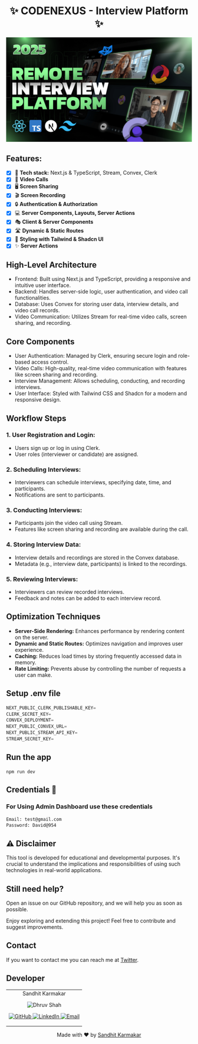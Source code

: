 <h1 align="center"><b>✨ CODENEXUS - Interview Platform ✨</b></h1>

![Demo App](/public/image.png)

## Features:

- [x] 🚀 **Tech stack:** Next.js & TypeScript, Stream, Convex, Clerk
- [x] 🎥 **Video Calls**
- [x] 🖥️ **Screen Sharing**
- [x] 🎬 **Screen Recording**
- [x] 🔒 **Authentication & Authorization**
- [x] 💻 **Server Components, Layouts, Server Actions**
- [x] 🎭 **Client & Server Components**
- [x] 🛣️ **Dynamic & Static Routes**
- [x] 🎨 **Styling with Tailwind & Shadcn UI**
- [x] ✨ **Server Actions**

## High-Level Architecture
- Frontend: Built using Next.js and TypeScript, providing a responsive and intuitive user interface.
- Backend: Handles server-side logic, user authentication, and video call functionalities.
- Database: Uses Convex for storing user data, interview details, and video call records.
- Video Communication: Utilizes Stream for real-time video calls, screen sharing, and recording.

## Core Components
- User Authentication: Managed by Clerk, ensuring secure login and role-based access control.
- Video Calls: High-quality, real-time video communication with features like screen sharing and recording.
- Interview Management: Allows scheduling, conducting, and recording interviews.
- User Interface: Styled with Tailwind CSS and Shadcn for a modern and responsive design.

## Workflow Steps
### 1. User Registration and Login:
  - Users sign up or log in using Clerk.
  - User roles (interviewer or candidate) are assigned.

### 2. Scheduling Interviews:
  - Interviewers can schedule interviews, specifying date, time, and participants.
  - Notifications are sent to participants.

### 3. Conducting Interviews:
  - Participants join the video call using Stream.
  - Features like screen sharing and recording are available during the call.

### 4. Storing Interview Data:
  - Interview details and recordings are stored in the Convex database.
  - Metadata (e.g., interview date, participants) is linked to the recordings.

### 5. Reviewing Interviews:
  - Interviewers can review recorded interviews.
  - Feedback and notes can be added to each interview record.

## Optimization Techniques
- **Server-Side Rendering:** Enhances performance by rendering content on the server.
- **Dynamic and Static Routes:** Optimizes navigation and improves user experience.
- **Caching:** Reduces load times by storing frequently accessed data in memory.
- **Rate Limiting:** Prevents abuse by controlling the number of requests a user can make.

## Setup .env file

```js
NEXT_PUBLIC_CLERK_PUBLISHABLE_KEY=
CLERK_SECRET_KEY=
CONVEX_DEPLOYMENT=
NEXT_PUBLIC_CONVEX_URL=
NEXT_PUBLIC_STREAM_API_KEY=
STREAM_SECRET_KEY=
```

## Run the app

```shell
npm run dev
```
## Credentials 🔐

### For Using Admin Dashboard use these credentials 
```shell
Email: test@gmail.com
Password: David@954
```

## ⚠ Disclaimer
This tool is developed for educational and developmental purposes. It's crucial to understand the implications and responsibilities of using such technologies in real-world applications.


## Still need help?
Open an issue on our GitHub repository, and we will help you as soon as possible.

Enjoy exploring and extending this project! Feel free to contribute and suggest improvements.

## Contact

If you want to contact me you can reach me at [Twitter](https://x.com/SandhitK).

## Developer
<table>
    <tr align="center">
        <td>
        Sandhit Karmakar
        <p align="center">
            <img src = "https://avatars.githubusercontent.com/u/90787826?v=4" width="150" height="150" alt="Dhruv Shah">
        </p>
            <p align="center">
                <a href = "https://github.com/Sandhit06">
                    <img src = "http://www.iconninja.com/files/241/825/211/round-collaboration-social-github-code-circle-network-icon.svg" width="36" height = "36" alt="GitHub"/>
                </a>
                <a href = "https://www.linkedin.com/in/sandhit-karmakar/" target="_blank">
                    <img src = "http://www.iconninja.com/files/863/607/751/network-linkedin-social-connection-circular-circle-media-icon.svg" width="36" height="36" alt="LinkedIn"/>
                </a>
                <a href = "mailto:sandhitkarmakar@gmail.com" target="_blank">
                    <img src = "https://www.iconninja.com/files/312/807/734/share-send-email-chat-circle-message-mail-icon.svg" width="36" height="36" alt="Email"/>
                </a>
            </p>
        </td>
    </tr>
</table>

<p align="center">
    Made with ❤️ by <a href="https://github.com/Sandhit06">Sandhit Karmakar</a>
</p>
